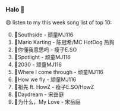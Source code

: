 

### Halo 👋

😄 listen to my this week song list of top 10:

0. 🌈Southside - 顽童MJ116
1. 🌈Mario Karting - 陈冠希/MC HotDog 热狗
2. 🌈你懂我意思吗 - 瘦子E.SO
3. 🌈Spotlight - 顽童MJ116
4. 🌈2030 - 顽童MJ116
5. 🌈Where l come through - 顽童MJ116
6. 🌈How we fly - 顽童MJ116
7. 🌈祖先 ft. HowZ - 瘦子E.SO/HowZ
8. 🌈Daydream - 宋岳庭
9. 🌈为什么，My Love - 宋岳庭

